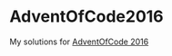 AdventOfCode2016
================

My solutions for [AdventOfCode 2016](http://adventofcode.com/2016)
